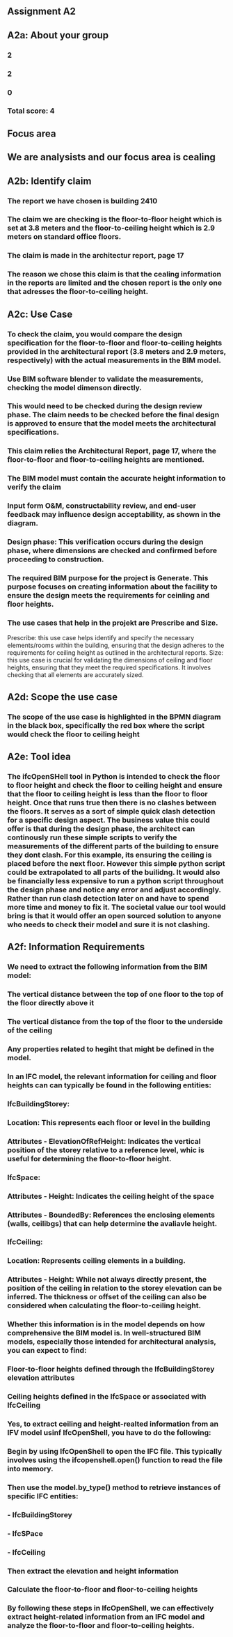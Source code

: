 ## Assignment A2

## A2a: About your group
### 2
### 2
### 0
### Total score: 4

## Focus area
## We are analysists and our focus area is cealing

## A2b: Identify claim

### The report we have chosen is building 2410
### The claim we are checking is the floor-to-floor height which is set at 3.8 meters and the floor-to-ceiling height which is 2.9 meters on standard office floors.
### The claim is made in the architectur report, page 17

### The reason we chose this claim is that the cealing information in the reports are limited and the chosen report is the only one that adresses the floor-to-ceiling height.

## A2c: Use Case
### To check the claim, you would compare the design specification for the floor-to-floor and floor-to-ceiling heights provided in the architectural report (3.8 meters and 2.9 meters, respectively) with the actual measurements in the BIM model. 
### Use BIM software blender to validate the measurements, checking the model dimenson directly. 

### This would need to be checked during the design review phase. The claim needs to be checked before the final design is approved to ensure that the model meets the architectural specifications.

### This claim relies the Architectural Report, page 17, where the floor-to-floor and floor-to-ceiling heights are mentioned. 
### The BIM model must contain the accurate height information to verify the claim
### Input form O&M, constructability review, and end-user feedback may influence design acceptability, as shown in the diagram.

### Design phase: This verification occurs during the design phase, where dimensions are checked and confirmed before proceeding to construction.

### The required BIM purpose for the project is Generate. This purpose focuses on creating information about the facility to ensure the design meets the requirements for ceinling and floor heights. 
### The use cases that help in the projekt are Prescribe and Size. 
Prescribe: this use case helps identify and specify the necessary elements/rooms within the building, ensuring that the design adheres to the requirements for ceiling height as outlined in the architectural reports.
Size: this use case is crucial for validating the dimensions of ceiling and floor heights, ensuring that they meet the required specifications. It involves checking that all elements are accurately sized.

## A2d: Scope the use case

### The scope of the use case is highlighted in the BPMN diagram in the black box, specifically the red box where the script would check the floor to ceiling height


## A2e: Tool idea

### The ifcOpenSHell tool in Python is intended to check the floor to floor height and check the floor to ceiling height and ensure that the floor to ceiling height is less than the floor to floor height. Once that runs true then there is no clashes between the floors. It serves as a sort of simple quick clash detection for a specific design aspect. The business value this could offer is that during the design phase, the architect can continously run these simple scripts to verify the measurements of the different parts of the building to ensure they dont clash. For this example, its ensuring the ceiling is placed before the next floor. However this simple python script could be extrapolated to all parts of the builidng. It would also be financially less expensive to run a python script throughout the design phase and notice any error and adjust accordingly. Rather than run clash detection later on and have to spend more time and money to fix it. The societal value our tool would bring is that it would offer an open sourced solution to anyone who needs to check their model and sure it is not clashing. 

## A2f: Information Requirements 

### We need to extract the following information from the BIM model:
### The vertical distance between the top of one floor to the top of the floor directly above it
### The vertical distance from the top of the floor to the underside of the ceiling
### Any properties related to hegiht that might be defined in the model. 

### In an IFC model, the relevant information for ceiling and floor heights can can typically be found in the following entities:

### IfcBuildingStorey:
### Location: This represents each floor or level in the building
### Attributes - ElevationOfRefHeight: Indicates the vertical position of the storey relative to a reference level, whic is useful for determining the floor-to-floor height.

### IfcSpace:
### Attributes - Height: Indicates the ceiling height of the space
### Attributes - BoundedBy: References the enclosing elements (walls, ceilibgs) that can help determine the avaliavle height.

### IfcCeiling:
### Location: Represents ceiling elements in a building.
### Attributes - Height: While not always directly present, the position of the ceiling in relation to the storey elevation can be inferred. The thickness or offset of the ceiling can also be considered when calculating the floor-to-ceiling height.

### Whether this information is in the model depends on how comprehensive the BIM model is. In well-structured BIM models, especially those intended for architectural analysis, you can expect to find:
### Floor-to-floor heights defined through the IfcBuildingStorey elevation attributes
### Ceiling heights defined in the IfcSpace or associated with IfcCeiling

### Yes, to extract ceiling and height-realted information from an IFV model usinf IfcOpenShell, you have to do the following:
### Begin by using IfcOpenShell to open the IFC file. This typically involves using the ifcopenshell.open() function to read the file into memory.
### Then use the model.by_type() method to retrieve instances of specific IFC entities:
### - IfcBuildingStorey
### - IfcSPace
### - IfcCeiling

### Then extract the elevation and height information
### Calculate the floor-to-floor and floor-to-ceiling heights

### By following these steps in IfcOpenShell, we can effectively extract height-related information from an IFC model and analyze the floor-to-floor and floor-to-ceiling heights. 
